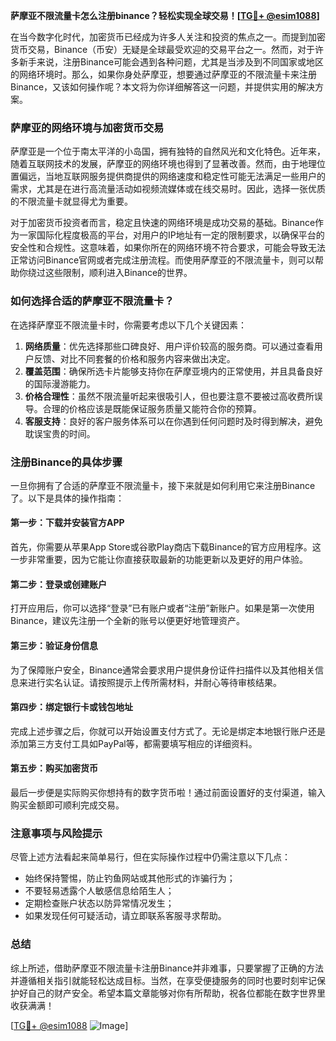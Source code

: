 **萨摩亚不限流量卡怎么注册binance？轻松实现全球交易！[[TG💪+ @esim1088](https://t.me/s/esim1088)]**

在当今数字化时代，加密货币已经成为许多人关注和投资的焦点之一。而提到加密货币交易，Binance（币安）无疑是全球最受欢迎的交易平台之一。然而，对于许多新手来说，注册Binance可能会遇到各种问题，尤其是当涉及到不同国家或地区的网络环境时。那么，如果你身处萨摩亚，想要通过萨摩亚的不限流量卡来注册Binance，又该如何操作呢？本文将为你详细解答这一问题，并提供实用的解决方案。

### 萨摩亚的网络环境与加密货币交易

萨摩亚是一个位于南太平洋的小岛国，拥有独特的自然风光和文化特色。近年来，随着互联网技术的发展，萨摩亚的网络环境也得到了显著改善。然而，由于地理位置偏远，当地互联网服务提供商提供的网络速度和稳定性可能无法满足一些用户的需求，尤其是在进行高流量活动如视频流媒体或在线交易时。因此，选择一张优质的不限流量卡就显得尤为重要。

对于加密货币投资者而言，稳定且快速的网络环境是成功交易的基础。Binance作为一家国际化程度极高的平台，对用户的IP地址有一定的限制要求，以确保平台的安全性和合规性。这意味着，如果你所在的网络环境不符合要求，可能会导致无法正常访问Binance官网或者完成注册流程。而使用萨摩亚的不限流量卡，则可以帮助你绕过这些限制，顺利进入Binance的世界。

### 如何选择合适的萨摩亚不限流量卡？

在选择萨摩亚不限流量卡时，你需要考虑以下几个关键因素：

1. **网络质量**：优先选择那些口碑良好、用户评价较高的服务商。可以通过查看用户反馈、对比不同套餐的价格和服务内容来做出决定。
2. **覆盖范围**：确保所选卡片能够支持你在萨摩亚境内的正常使用，并且具备良好的国际漫游能力。
3. **价格合理性**：虽然不限流量听起来很吸引人，但也要注意不要被过高收费所误导。合理的价格应该是既能保证服务质量又能符合你的预算。
4. **客服支持**：良好的客户服务体系可以在你遇到任何问题时及时得到解决，避免耽误宝贵的时间。

### 注册Binance的具体步骤

一旦你拥有了合适的萨摩亚不限流量卡，接下来就是如何利用它来注册Binance了。以下是具体的操作指南：

#### 第一步：下载并安装官方APP
首先，你需要从苹果App Store或谷歌Play商店下载Binance的官方应用程序。这一步非常重要，因为它能让你直接获取最新的功能更新以及更好的用户体验。

#### 第二步：登录或创建账户
打开应用后，你可以选择“登录”已有账户或者“注册”新账户。如果是第一次使用Binance，建议先注册一个全新的账号以便更好地管理资产。

#### 第三步：验证身份信息
为了保障账户安全，Binance通常会要求用户提供身份证件扫描件以及其他相关信息来进行实名认证。请按照提示上传所需材料，并耐心等待审核结果。

#### 第四步：绑定银行卡或钱包地址
完成上述步骤之后，你就可以开始设置支付方式了。无论是绑定本地银行账户还是添加第三方支付工具如PayPal等，都需要填写相应的详细资料。

#### 第五步：购买加密货币
最后一步便是实际购买你想持有的数字货币啦！通过前面设置好的支付渠道，输入购买金额即可顺利完成交易。

### 注意事项与风险提示

尽管上述方法看起来简单易行，但在实际操作过程中仍需注意以下几点：
- 始终保持警惕，防止钓鱼网站或其他形式的诈骗行为；
- 不要轻易透露个人敏感信息给陌生人；
- 定期检查账户状态以防异常情况发生；
- 如果发现任何可疑活动，请立即联系客服寻求帮助。

### 总结

综上所述，借助萨摩亚不限流量卡注册Binance并非难事，只要掌握了正确的方法并遵循相关指引就能轻松达成目标。当然，在享受便捷服务的同时也要时刻牢记保护好自己的财产安全。希望本篇文章能够对你有所帮助，祝各位都能在数字世界里收获满满！

[[TG💪+ @esim1088](https://t.me/s/esim1088) ![Image](https://i.postimg.cc/4NQfJmqS/Snipaste-2025-05-13-00-14-12.png)]